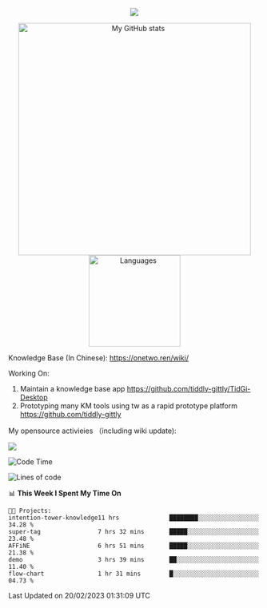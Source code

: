 <a href="https://github.com/linonetwo">
    <p align="center">
        <img src="https://github-profile-trophy.vercel.app/?username=linonetwo&column=7&theme=onedark"/>
    </p>
</a>
<a align="center" href="https://github.com/linonetwo">
  <p align="center">
    <img src="https://github-readme-stats.vercel.app/api?username=linonetwo&show_icons=true&count_private=true" alt="My GitHub stats" width="465"/>
    <img src="https://github-readme-stats.vercel.app/api/top-langs/?username=linonetwo&layout=compact&langs_count=10" alt="Languages" height="183">
  </p>
</a>

Knowledge Base (In Chinese): https://onetwo.ren/wiki/

Working On: 

1. Maintain a knowledge base app https://github.com/tiddly-gittly/TidGi-Desktop
1. Prototyping many KM tools using tw as a rapid prototype platform https://github.com/tiddly-gittly

My opensource activieies （including wiki update):

![](https://visitor-badge.glitch.me/badge?page_id=linonetwo.linonetwo)

<!--START_SECTION:waka-->
![Code Time](http://img.shields.io/badge/Code%20Time-1%2C564%20hrs%201%20min-blue)

![Lines of code](https://img.shields.io/badge/From%20Hello%20World%20I%27ve%20Written-11%20Million%20lines%20of%20code-blue)

📊 **This Week I Spent My Time On** 

```text
🐱‍💻 Projects: 
intention-tower-knowledge11 hrs              ████████░░░░░░░░░░░░░░░░░   34.28 % 
super-tag                7 hrs 32 mins       █████░░░░░░░░░░░░░░░░░░░░   23.48 % 
AFFiNE                   6 hrs 51 mins       █████░░░░░░░░░░░░░░░░░░░░   21.38 % 
demo                     3 hrs 39 mins       ██░░░░░░░░░░░░░░░░░░░░░░░   11.40 % 
flow-chart               1 hr 31 mins        █░░░░░░░░░░░░░░░░░░░░░░░░   04.73 % 

```


 Last Updated on 20/02/2023 01:31:09 UTC
<!--END_SECTION:waka-->
